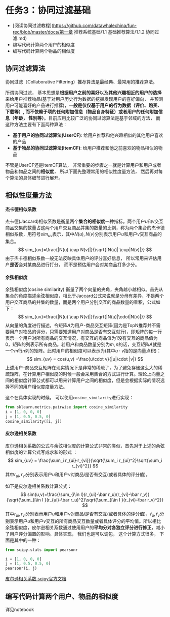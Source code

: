 # 任务3：协同过滤基础

- [阅读协同过滤教程](https://github.com/datawhalechina/fun-rec/blob/master/docs/第一章 推荐系统基础/1.1 基础推荐算法/1.1.2 协同过滤.md)
- 编写代码计算两个用户的相似度
- 编写代码计算两个物品的相似度

## 协同过滤算法

协同过滤（Collaborative Filtering）推荐算法是最经典、最常用的推荐算法。

所谓协同过滤， 基本思想是**根据用户之前的喜好**以及**其他兴趣相近的用户的选择**来给用户推荐物品(基于对用户历史行为数据的挖掘发现用户的喜好偏向， 并预测用户可能喜好的产品进行推荐)，**一般是仅仅基于用户的行为数据（评价、购买、下载等）, 而不依赖于项的任何附加信息（物品自身特征）或者用户的任何附加信息（年龄， 性别等）**。目前应用比较广泛的协同过滤算法是基于邻域的方法， 而这种方法主要有下面两种算法：

- **基于用户的协同过滤算法(UserCF)**: 给用户推荐和他兴趣相似的其他用户喜欢的产品
- **基于物品的协同过滤算法(ItemCF)**: 给用户推荐和他之前喜欢的物品相似的物品

不管是UserCF还是ItemCF算法， 非常重要的步骤之一就是计算用户和用户或者物品和物品之间的**相似度**， 所以下面先整理常用的相似性度量方法， 然后再对每个算法的具体细节进行展开。

## 相似性度量方法

#### **杰卡德相似系数** 

杰卡德(Jaccard)相似系数是衡量两个**集合的相似度**一种指标。两个用户$u$和$v$交互商品交集的数量占这两个用户交互商品并集的数量的比例，称为两个集合的杰卡德相似系数，用符号$sim_{uv}$表示，其中$N(u),N(v)$分别表示用户$u$和用户$v$交互商品的集合。 $$ sim_{uv}=\frac{|N(u) \cap N(v)|}{\sqrt{|N(u)| \cup|N(v)|}} $$ 由于杰卡德相似系数一般无法反映具体用户的评分喜好信息， 所以常用来评估用户**是否**会对某商品进行打分， 而不是预估用户会对某商品打多少分。

#### **余弦相似度** 

余弦相似度(cosine similarity) 衡量了两个向量的夹角，夹角越小越相似。首先从集合的角度描述余弦相似度，相比于Jaccard公式来说就是分母有差异，不是两个用户交互商品的并集的数量，而是两个用户分别交互的商品数量的乘积，公式如下：
$$
sim_{uv}=\frac{|N(u) \cap N(v)|}{\sqrt{|N(u)|\cdot|N(v)|}}
$$
从向量的角度进行描述，令矩阵$A$为用户-商品交互矩阵(因为是TopN推荐并不需要用户对物品的评分，只需要知道用户对商品是否有交互就行)，即矩阵的每一行表示一个用户对所有商品的交互情况，有交互的商品值为1没有交互的商品值为0，矩阵的列表示所有商品。若用户和商品数量分别为$m,n$的话，交互矩阵$A$就是一个$m$行$n$列的矩阵。此时用户的相似度可以表示为(其中$u\cdot v$指的是向量点积)： 
$$
sim_{uv} = cos(u,v) =\frac{u\cdot v}{|u|\cdot |v|}
$$
上述用户-商品交互矩阵在现实情况下是非常的稀疏了，为了避免存储这么大的稀疏矩阵，在计算用户相似度的时候一般会采用集合的方式进行计算。理论上向量之间的相似度计算公式都可以用来计算用户之间的相似度，但是会根据实际的情况选择不同的用户相似度度量方法。

这个在具体实现的时候， 可以使用`cosine_similarity`进行实现：

```python
from sklearn.metrics.pairwise import cosine_similarity
i = [1, 0, 0, 0]
j = [1, 0.5, 0.5, 0]
cosine_similarity([i, j])
```

#### 皮尔逊相关系数

皮尔逊相关系数的公式与余弦相似度的计算公式非常的类似，首先对于上述的余弦相似度的计算公式写成求和的形式 ：
$$
sim_{uv} = \frac{\sum_i r_{ui}·r_{vi}}{\sqrt{\sum_i r_{ui}^2}\sqrt{\sum_i r_{vi}^2}}
$$
其中$r_{ui},r_{vi}$分别表示用户$u$和用户$v$对商品$i$是否有交互(或者具体的评分值)。

如下是皮尔逊相关系数计算公式：
$$
sim(u,v)=\frac{\sum_{i\in I}(r_{ui}-\bar r_u)(r_{vi}-\bar r_v)}{\sqrt{\sum_{i\in I }(r_{ui}-\bar r_u)^2}\sqrt{\sum_{i\in I }(r_{vi}-\bar r_v)^2}}
$$
其中$r_{ui},r_{vi}$分别表示用户$u$和用户$v$对商品$i$是否有交互(或者具体的评分值)，$\bar r_u, \bar r_v$分别表示用户$u$和用户$v$交互的所有商品交互数量或者具体评分的平均值。所以相比余弦相似度，皮尔逊相关系数通过使用用户的**平均分对各独立评分进行修正**，减小了用户评分偏置的影响。具体实现， 我们也是可以调包， 这个计算方式很多， 下面是其中的一种：

```python
from scipy.stats import pearsonr

i = [1, 0, 0, 0]
j = [1, 0.5, 0.5, 0]
pearsonr(i, j)
```

[皮尔逊相关系数 scipy官方文档](https://scipy.github.io/devdocs/reference/generated/scipy.stats.pearsonr.html?highlight=pearson#scipy.stats.pearsonr)

## 编写代码计算两个用户、物品的相似度

详见notebook

